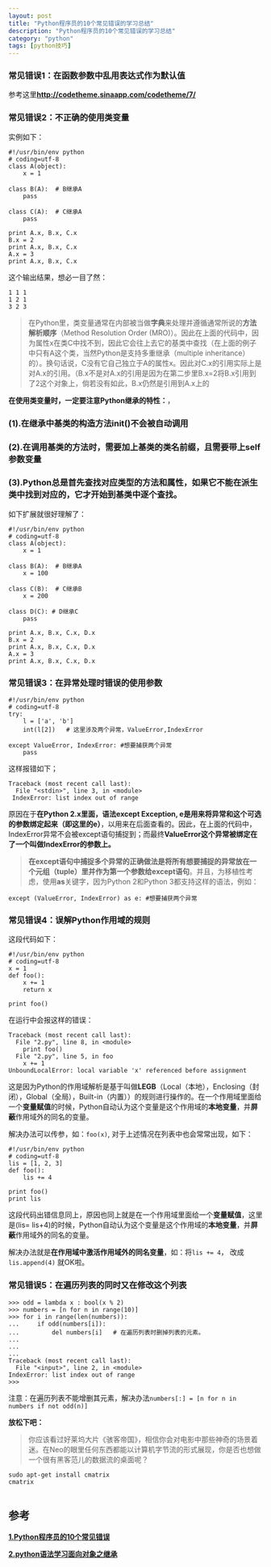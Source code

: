 ```yaml
---
layout: post
title: "Python程序员的10个常见错误的学习总结"
description: "Python程序员的10个常见错误的学习总结"
category: "python"
tags: [python技巧]
---
```


<h3>常见错误1：在函数参数中乱用表达式作为默认值</h3>

<p>参考这里<a href="http://codetheme.sinaapp.com/codetheme/7/"><strong>http://codetheme.sinaapp.com/codetheme/7/</strong></a></p>

<h3>常见错误2：不正确的使用类变量</h3>

<p>实例如下：</p>

<pre><code>#!/usr/bin/env python
# coding=utf-8
class A(object):
    x = 1

class B(A):  # B继承A
    pass

class C(A):  # C继承A
    pass

print A.x, B.x, C.x
B.x = 2
print A.x, B.x, C.x
A.x = 3
print A.x, B.x, C.x
</code></pre>

<p>这个输出结果，想必一目了然：</p>

<pre><code>1 1 1
1 2 1
3 2 3
</code></pre>

<blockquote>
  <p>在Python里，类变量通常在内部被当做<strong>字典</strong>来处理并遵循通常所说的<strong>方法解析顺序</strong>（Method Resolution Order (MRO)）。因此在上面的代码中，因为属性x在类C中找不到，因此它会往上去它的基类中查找（在上面的例子中只有A这个类，当然Python是支持多重继承（multiple inheritance）的）。换句话说，C没有它自己独立于A的属性x。因此对C.x的引用实际上是对A.x的引用。（B.x不是对A.x的引用是因为在第二步里B.x=2将B.x引用到了2这个对象上，倘若没有如此，B.x仍然是引用到A.x上的</p>
</blockquote>

<!--more-->

<p><strong>在使用类变量时，一定要注意Python继承的特性：</strong>，</p>

<h3>(1).在继承中基类的构造方法<strong>init</strong>()不会被自动调用</h3>

<h3>(2).在调用基类的方法时，需要加上基类的类名前缀，且需要带上self参数变量</h3>

<h3>(3).Python总是首先查找对应类型的方法和属性，如果它不能在派生类中找到对应的，它才开始到基类中逐个查找。</h3>

<p>如下扩展就很好理解了：</p>

<pre><code>#!/usr/bin/env python
# coding=utf-8
class A(object):
    x = 1

class B(A):  # B继承A
    x = 100

class C(B):  # C继承B
    x = 200

class D(C): # D继承C
    pass

print A.x, B.x, C.x, D.x
B.x = 2
print A.x, B.x, C.x, D.x
A.x = 3
print A.x, B.x, C.x, D.x
</code></pre>

<h3>常见错误3：在异常处理时错误的使用参数</h3>

<pre><code>#!/usr/bin/env python
# coding=utf-8
try:
    l = ['a', 'b']
    int(l[2])   # 这里涉及两个异常，ValueError,IndexError

except ValueError, IndexError: #想要捕获两个异常
    pass
</code></pre>

<p>这样报错如下；</p>

<pre><code>Traceback (most recent call last):
  File "&lt;stdin&gt;", line 3, in &lt;module&gt;
 IndexError: list index out of range
</code></pre>

<p>原因在于<strong>在Python 2.x里面，语法except Exception, e是用来将异常和这个可选的参数绑定起来（即这里的e）</strong>，以用来在后面查看的。因此，在上面的代码中，IndexError异常不会被except语句捕捉到；而最终<strong>ValueError这个异常被绑定在了一个叫做IndexError的参数上。</strong></p>

<blockquote>
  <p><strong>在except语句中捕捉多个异常的正确做法是将所有想要捕捉的异常放在一个元组（tuple）里并作为第一个参数给except语句</strong>。并且，为移植性考虑，使用<strong>as</strong>关键字，因为Python 2和Python 3都支持这样的语法，例如：</p>
</blockquote>

<pre><code>except (ValueError, IndexError) as e: #想要捕获两个异常
</code></pre>

<h3>常见错误4：误解Python作用域的规则</h3>

<p>这段代码如下：</p>

<pre><code>#!/usr/bin/env python
# coding=utf-8
x = 1
def foo():
    x += 1
    return x

print foo()
</code></pre>

<p>在运行中会报这样的错误：</p>

<pre><code>Traceback (most recent call last):
  File "2.py", line 8, in &lt;module&gt;
    print foo()
  File "2.py", line 5, in foo
    x += 1
UnboundLocalError: local variable 'x' referenced before assignment
</code></pre>

<p>这是因为Python的作用域解析是基于叫做<strong>LEGB</strong>（Local（本地），Enclosing（封闭），Global（全局），Built-in（内置））的规则进行操作的。在一个作用域里面给一个<strong>变量赋值</strong>的时候，Python自动认为这个变量是这个作用域的<strong>本地变量</strong>，并<strong>屏蔽</strong>作用域外的同名的变量。</p>

<p>解决办法可以传参，如：<code>foo(x)</code>, 对于上述情况在列表中也会常常出现，如下：</p>

<pre><code>#!/usr/bin/env python
# coding=utf-8
lis = [1, 2, 3]
def foo():
    lis += 4

print foo()
print lis
</code></pre>

<p>这段代码出错信息同上，原因也同上就是在一个作用域里面给一个<strong>变量赋值</strong>，这里是(lis= lis+4)的时候，Python自动认为这个变量是这个作用域的<strong>本地变量</strong>，并<strong>屏蔽</strong>作用域外的同名的变量。</p>

<p>解决办法就是<strong>在作用域中激活作用域外的同名变量</strong>，如：将<code>lis += 4</code>， 改成 <code>lis.append(4)</code> 就OK啦。</p>

<h3>常见错误5：在遍历列表的同时又在修改这个列表</h3>

<pre><code>&gt;&gt;&gt; odd = lambda x : bool(x % 2)
&gt;&gt;&gt; numbers = [n for n in range(10)]
&gt;&gt;&gt; for i in range(len(numbers)):
...     if odd(numbers[i]):
...         del numbers[i]   # 在遍历列表时删掉列表的元素。
...         
...     
... 
Traceback (most recent call last):
  File "&lt;input&gt;", line 2, in &lt;module&gt;
IndexError: list index out of range
&gt;&gt;&gt; 
</code></pre>

<p>注意：在遍历列表不能增删其元素，解决办法<code>numbers[:] = [n for n in numbers if not odd(n)]</code></p>

<p><strong>放松下吧：</strong></p>

<blockquote>
  <p>你应该看过好莱坞大片《骇客帝国》，相信你会对电影中那些神奇的场景着迷。在Neo的眼里任何东西都能以计算机字节流的形式展现，你是否也想做一个很有黑客范儿的数据流的桌面呢？</p>
</blockquote>

<pre><code>sudo apt-get install cmatrix
cmatrix
</code></pre>

<p><img src="http://www.webhek.com/vaikan-images/uploads/2013/7675/cmatrix.gif" alt="" /></p>

<h2>参考</h2>

<p><a href="http://blog.jobbole.com/68256/"><strong>1.Python程序员的10个常见错误</strong></a></p>

<p><a href="http://www.cnblogs.com/Joans/archive/2012/11/09/2757368.html"><strong>2.python语法学习面向对象之继承</strong></a></p>
